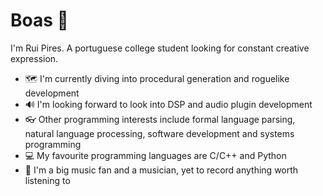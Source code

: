# Boas 👋

<!--
**RuiDGPires/RuiDGPires** is a ✨ _special_ ✨ repository because its `README.md` (this file) appears on your GitHub profile.

Here are some ideas to get you started:

- 🔭 I’m currently working on ...
- 🌱 I’m currently learning ...
- 👯 I’m looking to collaborate on ...
- 🤔 I’m looking for help with ...
- 💬 Ask me about ...
- 📫 How to reach me: ...
- 😄 Pronouns: ...
- ⚡ Fun fact: ...
-->
I'm Rui Pires. A portuguese college student looking for constant creative expression.
- 🗺️ I'm currently diving into procedural generation and roguelike development
- 🔊 I'm looking forward to look into DSP and audio plugin development
- 👓 Other programming interests include formal language parsing, natural language processing, software development and systems programming
- 💻 My favourite programming languages are C/C++ and Python
- 🎸 I'm a big music fan and a musician, yet to record anything worth listening to
